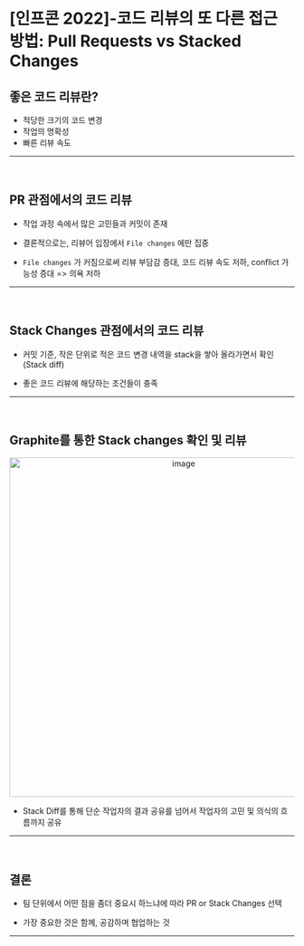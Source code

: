 # [인프콘 2022]-코드 리뷰의 또 다른 접근 방법: Pull Requests vs Stacked Changes

## 좋은 코드 리뷰란?

- 적당한 크기의 코드 변경
- 작업의 명확성
- 빠른 리뷰 속도

---

<br/>

## PR 관점에서의 코드 리뷰

- 작업 과정 속에서 많은 고민들과 커밋이 존재

- 결론적으로는, 리뷰어 입장에서 `File changes` 에만 집중

- `File changes` 가 커짐으로써 리뷰 부담감 증대, 코드 리뷰 속도 저하, conflict 가능성 증대 => 의욕 저하

---

<br/>

## Stack Changes 관점에서의 코드 리뷰

- 커밋 기준, 작은 단위로 적은 코드 변경 내역을 stack을 쌓아 올라가면서 확인 (Stack diff)

- 좋은 코드 리뷰에 해당하는 조건들이 충족

---

<br/>

## Graphite를 통한 Stack changes 확인 및 리뷰

<div align="center">
  <img width="600" alt="image" src="https://github.com/J-Ymini/J-Ymini/assets/75535651/106c5c48-1a77-4365-a951-510caf746e54"></div>

- Stack Diff를 통해 단순 작업자의 결과 공유를 넘어서 작업자의 고민 및 의식의 흐름까지 공유

---

<br/>

## 결론

- 팀 단위에서 어떤 점을 좀더 중요시 하느냐에 따라 PR or Stack Changes 선택

- 가장 중요한 것은 함께, 공감하며 협업하는 것

---
